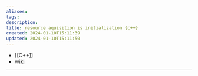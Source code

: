 ```yaml
---
aliases: 
tags: 
description:
title: resource aquisition is initialization {c++}
created: 2024-01-10T15:11:39
updated: 2024-01-10T15:11:50
---
```

- [[C++]]
- [wiki](https://en.wikipedia.org/wiki/Resource_acquisition_is_initialization)
---
